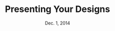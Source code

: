 ---
title: Presenting Your Designs
week: 3
number: 4
date: Dec. 1, 2014

deck: https://drive.google.com/file/d/0B8TjAgG3vFgrOG82ZG80Mi1QMG8/view?usp=sharing

resources:
  articles:
    -
      title: Stakeholder analysis tool
      url: http://www.csu.edu.au/__data/assets/pdf_file/0018/109602/EFS_Journal_vol_5_no_2_02_Kennon_et_al.pdf
    -
      url: http://www.cobaltcow.com/blog/index.php/2009/11/07/5-tips-for-presenting-your-design-concept/
  videos:
    -
      title: Steve Jobs
      url: http://www.youtube.com/watch?v=ggAYr_Ic8wU
  guides:
    -
      title: Nancy Duarte on presenting
      url: http://www.duarte.com/perspective/
    -
      title: Nancy Duarte on LinkedIn
      url: http://www.linkedin.com/influencer/172811-Nancy-Duarte

terms:
  - term: Mike Monteiro
    definition: Founder of Mule Design and author of Design Is A Job. Known for being outspoken about the business side of design.
  - term: Audience Archetypes
    definition: Four archetypes created by Nancy Duarte to help speakers tailor their presentations to the audience.
  - term: Story Arc
    definition: http://en.wikipedia.org/wiki/Dramatic_structure

---